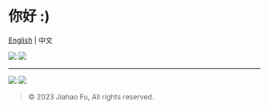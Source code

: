 # 你好 :)
[English](https://github.com/beixinti/beixinti/blob/main/README.md) | 中文


[![](https://img.shields.io/badge/Notion-公共主页-000000.svg?style=for-the-badge&logo=notion&logoColor=white&labelColor=212121&color=9E9E9E)](https://beixinti.github.io/beixinti/docs/notion_homepage.html)
[![](https://img.shields.io/badge/many.link-社交账号-000000.svg?style=for-the-badge&logo=linktree&logoColor=white&labelColor=E91E63&color=F8BBD0)](https://beixinti.github.io/beixinti/docs/many.link.html)

---

[![](https://img.shields.io/badge/捐赠-微信支付、支付宝、QQ支付、爱发电、PayPal-000000.svg?style=for-the-badge&labelColor=F44336&color=FFCDD2)](https://github.com/beixinti/beixinti/blob/main/docs/donate_zh_CN.md)
[![](https://img.shields.io/badge/联络-微信、QQ、Telegram、电邮-000000.svg?style=for-the-badge&labelColor=2196F3&color=BBDEFB)](https://github.com/beixinti/beixinti/blob/main/docs/contect_zh_CN.md)

> © 2023 Jiahao Fu, All rights reserved.  
